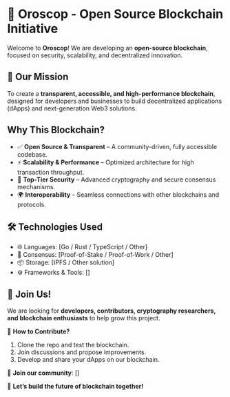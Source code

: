 # 🚀 **Oroscop - Open Source Blockchain Initiative**  

Welcome to **Oroscop**! We are developing an **open-source blockchain**, focused on security, scalability, and decentralized innovation.  

## 🌟 **Our Mission**  

To create a **transparent, accessible, and high-performance blockchain**, designed for developers and businesses to build decentralized applications (dApps) and next-generation Web3 solutions.  

## **Why This Blockchain?**  

- ✅ **Open Source & Transparent** – A community-driven, fully accessible codebase.  
- ⚡ **Scalability & Performance** – Optimized architecture for high transaction throughput.  
- 🔐 **Top-Tier Security** – Advanced cryptography and secure consensus mechanisms.  
- 🌍 **Interoperability** – Seamless connections with other blockchains and protocols.  

## 🛠️ **Technologies Used**  

- 🌐 Languages: [Go / Rust / TypeScript / Other]  
- 🔗 Consensus: [Proof-of-Stake / Proof-of-Work / Other]  
- 📦 Storage: [IPFS / Other solution]  
- ⚙️ Frameworks & Tools: []  

## 👥 **Join Us!**  

We are looking for **developers, contributors, cryptography researchers, and blockchain enthusiasts** to help grow this project.  

📌 **How to Contribute?**  

1. Clone the repo and test the blockchain.  
2. Join discussions and propose improvements.  
3. Develop and share your dApps on our blockchain.  

💬 **Join our community**: []  

🚀 **Let’s build the future of blockchain together!**  
